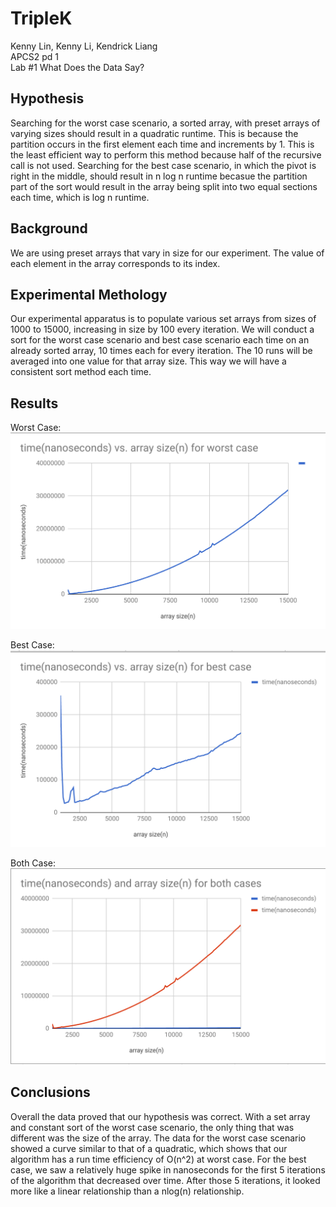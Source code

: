 # TripleK

Kenny Lin, Kenny Li, Kendrick Liang  
APCS2 pd 1  
Lab #1 What Does the Data Say?  

## Hypothesis
Searching for the worst case scenario, a sorted array, with preset arrays of varying sizes should result in a quadratic runtime. This is because the partition
occurs in the first element each time and increments by 1. This is the least efficient way to perform this method because half of the recursive call is not
used. Searching for the best case scenario, in which the pivot is right in the middle, should result in n log n runtime becasue the partition part of the sort would result in the array being split into two equal sections each time, which is log n runtime.

## Background 
We are using preset arrays that vary in size for our experiment. The value of each element in the array corresponds to its index.

## Experimental Methology
Our experimental apparatus is to populate various set arrays from sizes of 1000 to 15000, increasing in size by 100 every iteration. We will conduct a sort for the worst case scenario and best case scenario each time on an already sorted array, 10 times each for every iteration. The 10 runs will be averaged into one value for that array size. This way we will have a consistent sort method each time. 

## Results 
Worst Case:
![Worst Case](https://github.com/kennylin119/Lab01_TRIPLEK/blob/master/Worst%20case.png "Worst Case Graph")

Best Case:
![Best Case](https://github.com/kennylin119/Lab01_TRIPLEK/blob/master/best%20case.png "Best Case Graph")

Both Case:
![Both Case](https://github.com/kennylin119/Lab01_TRIPLEK/blob/master/both%20case.png "Both Case Graph")

## Conclusions 
Overall the data proved that our hypothesis was correct. With a set array and constant sort of the worst case scenario, the only thing that was different was the size of the array. The data for the worst case scenario showed a curve similar to that of a quadratic, which shows that our algorithm has a run time efficiency of O(n^2) at worst case. For the best case, we saw a relatively huge spike in nanoseconds for the first 5 iterations of the algorithm that decreased over time. After those 5 iterations, it looked more like a linear relationship than a nlog(n) relationship.
